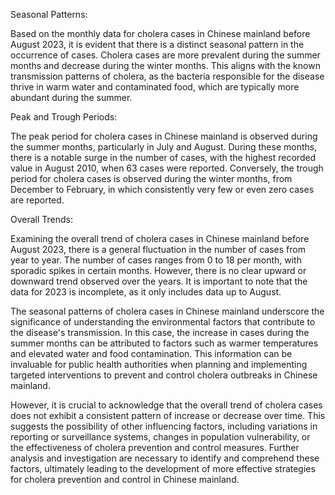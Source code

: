 Seasonal Patterns:

Based on the monthly data for cholera cases in Chinese mainland before August 2023, it is evident that there is a distinct seasonal pattern in the occurrence of cases. Cholera cases are more prevalent during the summer months and decrease during the winter months. This aligns with the known transmission patterns of cholera, as the bacteria responsible for the disease thrive in warm water and contaminated food, which are typically more abundant during the summer.

Peak and Trough Periods:

The peak period for cholera cases in Chinese mainland is observed during the summer months, particularly in July and August. During these months, there is a notable surge in the number of cases, with the highest recorded value in August 2010, when 63 cases were reported. Conversely, the trough period for cholera cases is observed during the winter months, from December to February, in which consistently very few or even zero cases are reported.

Overall Trends:

Examining the overall trend of cholera cases in Chinese mainland before August 2023, there is a general fluctuation in the number of cases from year to year. The number of cases ranges from 0 to 18 per month, with sporadic spikes in certain months. However, there is no clear upward or downward trend observed over the years. It is important to note that the data for 2023 is incomplete, as it only includes data up to August.

The seasonal patterns of cholera cases in Chinese mainland underscore the significance of understanding the environmental factors that contribute to the disease's transmission. In this case, the increase in cases during the summer months can be attributed to factors such as warmer temperatures and elevated water and food contamination. This information can be invaluable for public health authorities when planning and implementing targeted interventions to prevent and control cholera outbreaks in Chinese mainland.

However, it is crucial to acknowledge that the overall trend of cholera cases does not exhibit a consistent pattern of increase or decrease over time. This suggests the possibility of other influencing factors, including variations in reporting or surveillance systems, changes in population vulnerability, or the effectiveness of cholera prevention and control measures. Further analysis and investigation are necessary to identify and comprehend these factors, ultimately leading to the development of more effective strategies for cholera prevention and control in Chinese mainland.
